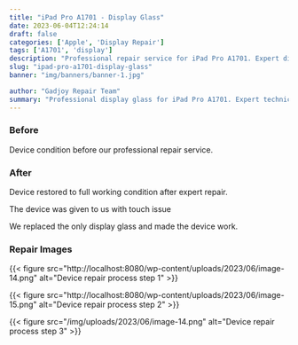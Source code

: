 ```yaml
---
title: "iPad Pro A1701 - Display Glass"
date: 2023-06-04T12:24:14
draft: false
categories: ['Apple', 'Display Repair']
tags: ['A1701', 'display']
description: "Professional repair service for iPad Pro A1701. Expert diagnosis and quality repairs in Bangalore."
slug: "ipad-pro-a1701-display-glass"
banner: "img/banners/banner-1.jpg"

author: "Gadjoy Repair Team"
summary: "Professional display glass for iPad Pro A1701. Expert technicians, quality parts, warranty included."
---
```


### Before

Device condition before our professional repair service.

### After

Device restored to full working condition after expert repair.

The device was given to us with touch issue

We replaced the only display glass and made the device work.

### Repair Images

{{< figure src="http://localhost:8080/wp-content/uploads/2023/06/image-14.png" alt="Device repair process step 1" >}}

{{< figure src="http://localhost:8080/wp-content/uploads/2023/06/image-15.png" alt="Device repair process step 2" >}}

{{< figure src="/img/uploads/2023/06/image-14.png" alt="Device repair process step 3" >}}

